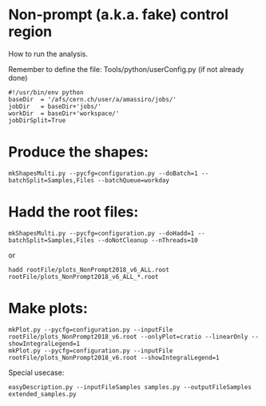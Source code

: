 Non-prompt (a.k.a. fake) control region
=====================

How to run the analysis.

Remember to define the file: Tools/python/userConfig.py (if not already done)
    
    #!/usr/bin/env python
    baseDir  = '/afs/cern.ch/user/a/amassiro/jobs/'
    jobDir   = baseDir+'jobs/'
    workDir  = baseDir+'workspace/'
    jobDirSplit=True

    
# Produce the shapes:

    mkShapesMulti.py --pycfg=configuration.py --doBatch=1 --batchSplit=Samples,Files --batchQueue=workday

# Hadd the root files:

    mkShapesMulti.py --pycfg=configuration.py --doHadd=1 --batchSplit=Samples,Files --doNotCleanup --nThreads=10

or

    hadd rootFile/plots_NonPrompt2018_v6_ALL.root rootFile/plots_NonPrompt2018_v6_ALL_*.root
    

# Make plots:

    mkPlot.py --pycfg=configuration.py --inputFile rootFile/plots_NonPrompt2018_v6.root --onlyPlot=cratio --linearOnly --showIntegralLegend=1
    mkPlot.py --pycfg=configuration.py --inputFile rootFile/plots_NonPrompt2018_v6.root --showIntegralLegend=1

    
    
Special usecase:

    easyDescription.py --inputFileSamples samples.py --outputFileSamples extended_samples.py

    
    